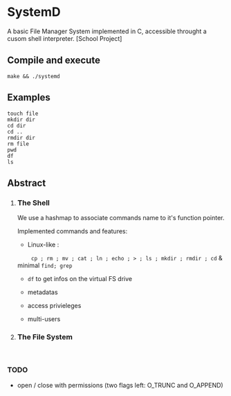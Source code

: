 # SystemD

A basic File Manager System implemented in C, accessible throught a cusom shell interpreter. [School Project]

## Compile and execute

```
make && ./systemd
```

## Examples
```
touch file
mkdir dir
cd dir
cd ..
rmdir dir
rm file
pwd
df
ls
```

## Abstract

1) ### The Shell
   
   We use a hashmap  to associate commands name to it's function pointer.
   
   Implemented commands and features: 
   
   - Linux-like :
   
           `cp ; rm ; mv ; cat ; ln ; echo ; > ; ls ; mkdir ; rmdir ; cd` & minimal `find; grep`
   
   - `df` to get infos on the virtual FS drive
   
   - metadatas
   
   - access privieleges
   
   - multi-users
     
     

2) ### The File System
   
       


### TODO

- open / close with permissions (two flags left: O\_TRUNC and O\_APPEND)

